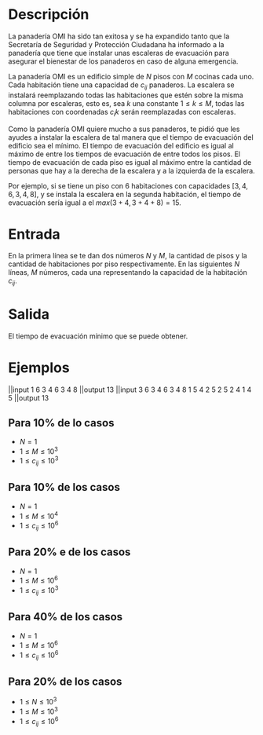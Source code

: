 # Descripción

La panadería OMI ha sido tan exitosa y se ha expandido tanto que la Secretaría de Seguridad y Protección Ciudadana ha informado a la panadería que tiene que instalar unas escaleras de evacuación para asegurar el bienestar de los panaderos en caso de alguna emergencia.

La panadería OMI es un edificio simple de $N$ pisos con $M$ cocinas cada uno. Cada habitación tiene una capacidad de $c_{ij}$ panaderos. La escalera se instalará reemplazando todas las habitaciones que estén sobre la misma columna por escaleras, esto es, sea $k$ una constante $1 \leq k \leq M$, todas las habitaciones con coordenadas $c_ik$ serán reemplazadas con escaleras.

Como la panadería OMI quiere mucho a sus panaderos, te pidió que les ayudes a instalar la escalera de tal manera que el tiempo de evacuación del edificio sea el mínimo. El tiempo de evacuación del edificio es igual al máximo de entre los tiempos de evacuación de entre todos los pisos. El tiempo de evacuación de cada piso es igual al máximo entre la cantidad de personas que hay a la derecha de la escalera y a la izquierda de la escalera.

Por ejemplo, si se tiene un piso con 6 habitaciones con capacidades $[3, 4, 6, 3, 4, 8]$, y se instala la escalera en la segunda habitación, el tiempo de evacuación sería igual a el $max(3 + 4, 3 + 4 + 8) = 15$.

# Entrada

En la primera línea se te dan dos números $N$ y $M$, la cantidad de pisos y la cantidad de habitaciones por piso respectivamente. En las siguientes $N$ líneas, $M$ números, cada una representando la capacidad de la habitación $c_{ij}$.

# Salida

El tiempo de evacuación mínimo que se puede obtener.

# Ejemplos

||input
1 6
3 4 6 3 4 8
||output
13
||input 
3 6
3 4 6 3 4 8
1 5 4 2 5 2
5 2 4 1 4 5
||output
13

## Para 10% de lo casos

- $N = 1$
- $1 \leq M \leq 10^{3}$
- $1 \leq  c_{ij} \leq 10^{3}$

## Para 10% de los casos

- $N = 1$
- $1 \leq M \leq 10^{4}$
- $1 \leq  c_{ij} \leq 10^{6}$

## Para 20% e de los casos

- $N = 1$
- $1 \leq M \leq 10^{6}$
- $1 \leq  c_{ij} \leq 10^{3}$

## Para 40% de los casos

- $N = 1$
- $1 \leq M \leq 10^{6}$
- $1 \leq  c_{ij} \leq 10^{6}$

## Para 20% de los casos

- $1 \leq N \leq 10^{3}$
- $1 \leq M \leq 10^{3}$
- $1 \leq  c_{ij} \leq 10^{6}$
